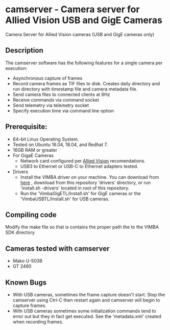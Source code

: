 # camserver - Camera server for Allied Vision USB and GigE Cameras
Camera Server for Allied Vision cameras (USB and GigE cameras only)

## Description
The camserver software has the following features for a single camera per execution:

*  Asynchronous capture of frames
*  Record camera frames as TIF files to disk.  Creates daily directory and run directory with timestamp file and camera metadata file.
*  Send camera files to connected clients at 6Hz
*  Receive commands via command socket
*  Send telemetry via telemetry socket
*  Specify execution time via command line option

## Prerequisite:  
* 64-bit Linux Operating System.
* Tested on Ubuntu 16.04, 18.04, and Redhat 7.
* 16GB RAM or greater
* For GigaE Cameras
  - Network card configured per [Allied Vision](https://www.alliedvision.com/fileadmin/content/documents/products/cameras/various/installation-manual/GigE_Installation_Manual.pdf) recomendations.
  - USB3 to Ethernet or USB-C to Ethernet adapters tested.
* Drivers
  -  Install the VIMBA driver on your machine.  You can download from [here](https://www.alliedvision.com/en/products/software.html)
, download from this repository 'drivers' directory, or run 'install.sh -drivers' located in root of this repository. 
  -  Run the 'VimbaGigETL/Install.sh' for GigE cameras or the 'VimbaUSBTL/Install.sh' for USB cameras.

## Compiling code
Modify the make file so that is contains the proper path the to the VIMBA SDK directory

## Cameras tested with camserver
* Mako U-503B
* GT 2460
 
## Known Bugs
* With USB cameras, sometimes the frame capture doesn't start.  Stop the camserver using
  Ctrl-C then restart again and camserver will begin to capture frames.
* With USB cameras sometimes some initialization commands tend to error out but they in fact get executed.
  See the 'metadata.xml' created when recording frames.


